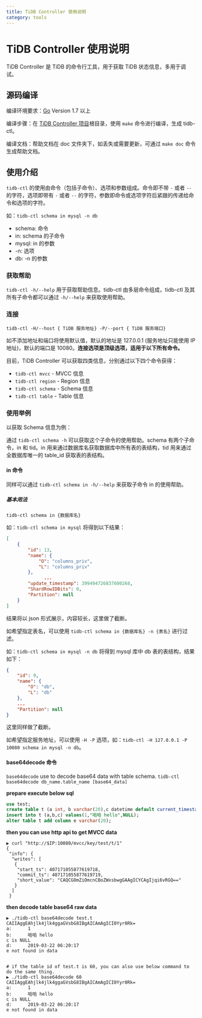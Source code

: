 ```yaml
---
title: TiDB Controller 使用说明
category: tools
---
```


# TiDB Controller 使用说明

TiDB Controller 是 TiDB 的命令行工具，用于获取 TiDB 状态信息，多用于调试。

## 源码编译

编译环境要求：[Go](https://golang.org/) Version 1.7 以上

编译步骤：在 [TiDB Controller 项目](https://github.com/pingcap/tidb-ctl)根目录，使用 `make` 命令进行编译，生成 tidb-ctl。

编译文档：帮助文档在 doc 文件夹下，如丢失或需要更新，可通过 `make doc` 命令生成帮助文档。

## 使用介绍

`tidb-ctl` 的使用由命令（包括子命令）、选项和参数组成。命令即不带 `-` 或者 `--` 的字符，选项即带有 `-` 或者 `--` 的字符，参数即命令或选项字符后紧跟的传递给命令和选项的字符。

如：`tidb-ctl schema in mysql -n db`

* schema: 命令
* in: schema 的子命令
* mysql: in 的参数
* -n: 选项
* db: -n 的参数

### 获取帮助

`tidb-ctl -h/--help` 用于获取帮助信息。tidb-ctl 由多层命令组成，tidb-ctl 及其所有子命令都可以通过 `-h/--help` 来获取使用帮助。

### 连接

`tidb-ctl -H/--host { TiDB 服务地址} -P/--port { TiDB 服务端口}`

如不添加地址和端口将使用默认值，默认的地址是 127.0.0.1 (服务地址只能使用 IP 地址)，默认的端口是 10080。**连接选项是顶级选项，适用于以下所有命令。**

目前，TiDB Controller 可以获取四类信息，分别通过以下四个命令获得：

* `tidb-ctl mvcc` - MVCC 信息
* `tidb-ctl region` - Region 信息
* `tidb-ctl schema` - Schema 信息
* `tidb-ctl table` - Table 信息

### 使用举例

以获取 Schema 信息为例：

通过 `tidb-ctl schema -h` 可以获取这个子命令的使用帮助。schema 有两个子命令，in 和 tid。in 用来通过数据库名获取数据库中所有表的表结构，tid 用来通过全数据库唯一的 table_id 获取表的表结构。

#### in 命令

同样可以通过 `tidb-ctl schema in -h/--help` 来获取子命令 in 的使用帮助。

##### 基本用法

`tidb-ctl schema in {数据库名}`

如：`tidb-ctl schema in mysql` 将得到以下结果：

```json
[
    {
        "id": 13,
        "name": {
            "O": "columns_priv",
            "L": "columns_priv"
        },
              ...
        "update_timestamp": 399494726837600268,
        "ShardRowIDBits": 0,
        "Partition": null
    }
]
```

结果将以 json 形式展示，内容较长，这里做了截断。

如希望指定表名，可以使用 `tidb-ctl schema in {数据库名} -n {表名}` 进行过滤。

如：`tidb-ctl schema in mysql -n db` 将得到 mysql 库中 db 表的表结构，结果如下：

```json
{
    "id": 9,
    "name": {
        "O": "db",
        "L": "db"
    },
    ...
    "Partition": null
}
```

这里同样做了截断。

如希望指定服务地址，可以使用 `-H -P` 选项，如：`tidb-ctl -H 127.0.0.1 -P 10080 schema in mysql -n db`。


#### base64decode 命令

`base64decode` use to decode base64 data with table schema.
`tidb-ctl base64decode db_name.table_name [base64_data]`

   **prepare execute below sql**

```sql
use test;
create table t (a int, b varchar(20),c datetime default current_timestamp , d timestamp default current_timestamp);
insert into t (a,b,c) values(1,"哈哈 hello",NULL);
alter table t add column e varchar(20);
```

**then you can use http api to get MVCC data**

```shell
▶ curl "http://$IP:10080/mvcc/key/test/t/1"
{
 "info": {
  "writes": [
   {
    "start_ts": 407171055877619718,
    "commit_ts": 407171055877619719,
    "short_value": "CAQCGOmZiOmcnCBoZWxsbwgGAAgICYCAgIjqi6vRGQ=="
   }
  ]
 }
```

**then decode table base64 raw data**

```shell
▶ ./tidb-ctl base64decode test.t CAIIAggEAhjlk4jlk4ggaGVsbG8IBgAICAmAgICI0Yyr0Rk=
a:      1
b:      哈哈 hello
c is NULL
d:      2019-03-22 06:20:17
e not found in data


# if the table id of test.t is 60, you can also use below command to do the same thing.
▶ ./tidb-ctl base64decode 60 CAIIAggEAhjlk4jlk4ggaGVsbG8IBgAICAmAgICI0Yyr0Rk=
a:      1
b:      哈哈 hello
c is NULL
d:      2019-03-22 06:20:17
e not found in data
```

